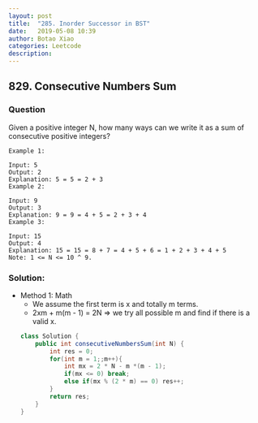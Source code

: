 ```yaml
---
layout: post
title:  "285. Inorder Successor in BST"
date:   2019-05-08 10:39
author: Botao Xiao
categories: Leetcode
description:
---
```

## 829. Consecutive Numbers Sum

### Question
Given a positive integer N, how many ways can we write it as a sum of consecutive positive integers?

```
Example 1:

Input: 5
Output: 2
Explanation: 5 = 5 = 2 + 3
Example 2:

Input: 9
Output: 3
Explanation: 9 = 9 = 4 + 5 = 2 + 3 + 4
Example 3:

Input: 15
Output: 4
Explanation: 15 = 15 = 8 + 7 = 4 + 5 + 6 = 1 + 2 + 3 + 4 + 5
Note: 1 <= N <= 10 ^ 9.
```

### Solution:
* Method 1: Math
  * We assume the first term is x and totally m terms.
  * 2xm + m(m - 1) = 2N => we try all possible m and find if there is a valid x.
  ```Java
  class Solution {
      public int consecutiveNumbersSum(int N) {
          int res = 0;
          for(int m = 1;;m++){
              int mx = 2 * N - m *(m - 1);
              if(mx <= 0) break;
              else if(mx % (2 * m) == 0) res++;
          }
          return res;
      }
  }
  ```
